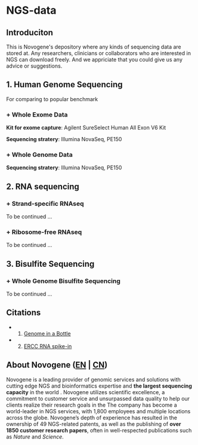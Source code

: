 # NGS-data

## Introduciton

This is Novogene's depository where any kinds of sequencing data are stored at. Any researchers, clinicians or collaborators who are interested in NGS can download freely. And we appriciate that you could give us any advice or suggestions.

## 1. Human Genome Sequencing

For comparing to popular benchmark

### + Whole Exome Data

**Kit for exome capture**: Agilent SureSelect Human All Exon V6 Kit

**Sequencing stratery**: Illumina NovaSeq, PE150


### + Whole Genome Data

**Sequencing stratery**: Illumina NovaSeq, PE150

## 2. RNA sequencing

### + Strand-specific RNAseq

To be continued ...

### + Ribosome-free RNAseq

To be continued ...


## 3. Bisulfite Sequencing

### + Whole Genome Bisulfite Sequencing

To be continued ...



## Citations
- 1. [Genome in a Bottle](https://www.nist.gov/programs-projects/genome-bottle)
- 2. [ERCC RNA spike-in](https://jimb.stanford.edu/ercc)


## About Novogene ([EN](https://en.novogene.com) | [CN](http://www.novogene.com))

Novogene is a leading provider of genomic services and solutions with cutting edge NGS and bioinformatics expertise and **the largest sequencing capacity** in the world . Novogene utilizes scientific excellence, a commitment to customer service and unsurpassed data quality to help our clients realize their research goals in the The company has become a world-leader in NGS services, with 1,800 employees and multiple locations across the globe. Novogene’s depth of experience has resulted in the ownership of 49 NGS-related patents, as well as the publishing of **over 1850 customer research papers**, often in well-respected publications such as *Nature* and *Science*.
